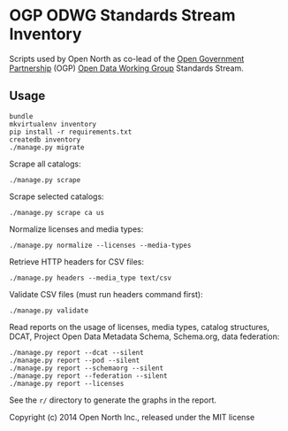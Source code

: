 # OGP ODWG Standards Stream Inventory

Scripts used by Open North as co-lead of the [Open Government Partnership](http://www.opengovpartnership.org/) (OGP) [Open Data Working Group](http://www.opengovpartnership.org/get-involved/join-working-group) Standards Stream.

## Usage

    bundle
    mkvirtualenv inventory
    pip install -r requirements.txt
    createdb inventory
    ./manage.py migrate

Scrape all catalogs:

    ./manage.py scrape

Scrape selected catalogs:

    ./manage.py scrape ca us

Normalize licenses and media types:

    ./manage.py normalize --licenses --media-types

Retrieve HTTP headers for CSV files:

    ./manage.py headers --media_type text/csv

Validate CSV files (must run headers command first):

    ./manage.py validate

Read reports on the usage of licenses, media types, catalog structures, DCAT, Project Open Data Metadata Schema, Schema.org, data federation:

    ./manage.py report --dcat --silent
    ./manage.py report --pod --silent
    ./manage.py report --schemaorg --silent
    ./manage.py report --federation --silent
    ./manage.py report --licenses

See the `r/` directory to generate the graphs in the report.

Copyright (c) 2014 Open North Inc., released under the MIT license
